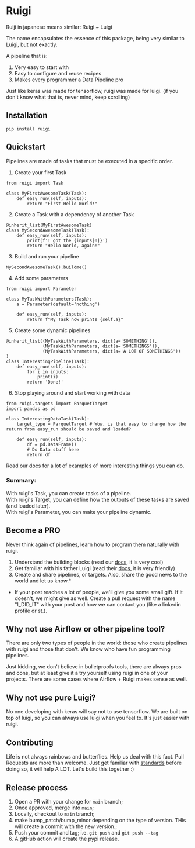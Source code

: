 # Ruigi

Ruiji in japanese means similar: Ruigi ~ Luigi

The name encapsulates the essence of this package, being very similar to Luigi, but not exactly.

A pipeline that is:
1. Very easy to start with
2. Easy to configure and reuse recipes
3. Makes every programmer a Data Pipeline pro

Just like keras was made for tensorflow, ruigi was made for luigi. (if you don't know what that is, never mind, keep scrolling)

## Installation

```
pip install ruigi
```

## Quickstart

Pipelines are made of tasks that must be executed in a specific order.

1. Create your first Task
```
from ruigi import Task

class MyFirstAwesomeTask(Task):
    def easy_run(self, inputs):
        return "First Hello World!"
```

2. Create a Task with a dependency of another Task
```
@inherit_list(MyFirstAwesomeTask)
class MySecondAwesomeTask(Task):
    def easy_run(self, inputs):
        print(f'I got the {inputs[0]}')
        return "Hello World, again!"
```

3. Build and run your pipeline
```
MySecondAwesomeTask().buildme()
```

4. Add some parameters
```
from ruigi import Parameter

class MyTaskWithParameters(Task):
    a = Parameter(default='nothing')

    def easy_run(self, inputs):
        return f"My Task now prints {self.a}"
```

5. Create some dynamic pipelines
```
@inherit_list((MyTaskWithParameters, dict(a='SOMETHING')),
              (MyTaskWithParameters, dict(a='SOMETHINGS')),
              (MyTaskWithParameters, dict(a='A LOT OF SOMETHINGS'))
)
class InterestingPipeline(Task):
    def easy_run(self, inputs):
        for i in inputs:
            print(i)
        return 'Done!'
```

6. Stop playing around and start working with data
```
from ruigi.targets import ParquetTarget
import pandas as pd

class InterestingDataTask(Task):
    target_type = ParquetTarget # Wow, is that easy to change how the return from easy_run should be saved and loaded?

    def easy_run(self, inputs):
        df = pd.DataFrame()
        # Do Data stuff here
        return df
```

Read our [docs]() for a lot of examples of more interesting things you can do.

### Summary: 
With ruigi's Task, you can create tasks of a pipeline.  
With ruigi's Target, you can define how the outputs of these tasks are saved (and loaded later).  
With ruigi's Parameter, you can make your pipeline dynamic.

## Become a PRO

Never think again of pipelines, learn how to program them naturally with ruigi.

1. Understand the building blocks (read our [docs](), it is very cool)
2. Get familiar with his father Luigi (read their [docs](https://luigi.readthedocs.io/en/stable/), it is very friendly)
3. Create and share pipelines, or targets. Also, share the good news to the world and let us know.*

* If your post reaches a lot of people, we'll give you some small gift. If it doesn't, we might give as well.
Create a pull request with the name "I_DID_IT" with your post and how we can contact you (like a linkedin profile or st.).

## Why not use Airflow or other pipeline tool?

There are only two types of people in the world: those who create pipelines with ruigi
and those that don't. We know who have fun programming pipelines.

Just kidding, we don't believe in bulletproofs tools, there are always pros and cons,
but at least give it a try yourself using ruigi in one of your projects. There are some
cases where Airflow + Ruigi makes sense as well.


## Why not use pure Luigi?
No one developing with keras will say not to use tensorflow. We are built on top of luigi, so you can
always use luigi when you feel to. It's just easier with ruigi.


## Contributing
Life is not always rainbows and butterflies. Help us deal with this fact.
Pull Requests are more than welcome. Just get familiar with [standards]() before doing so,
it will help A LOT. Let's build this together :)


Release process
----------------
1. Open a PR with your change for `main` branch;
2. Once approved, merge into `main`;
3. Locally, checkout to `main` branch;
4. make bump_patch/bump_minor depending on the type of version. THis will create a commit with the new version.;
5. Push your commit and tag; i.e. `git push` and `git push --tag`
6. A gitHub action will create the pypi release.
